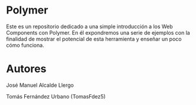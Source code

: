 # Polymer

Este es un repositorio dedicado a una simple introducción a los Web Components con Polymer. En él expondremos una serie de ejemplos con la finalidad de mostrar el potencial de esta herramienta y enseñar un poco cómo funciona.

# Autores

José Manuel Alcalde Llergo

Tomás Fernández Urbano (TomasFdez5)
